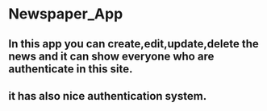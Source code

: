 # Newspaper_App
## In this app you can create,edit,update,delete the news and it can show everyone who are authenticate in this site.
## it has also nice authentication system.
